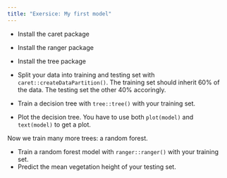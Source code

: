 ```yaml
---
title: "Exersice: My first model"
---
```


* Install the caret package
* Install the ranger package
* Install the tree package


* Split your data into training and testing set with `caret::createDataPartition()`. The training set should inherit 60% of the data. The testing set the other 40% accoringly.
* Train a decision tree with `tree::tree()` with your training set.
* Plot the decision tree. You have to use both `plot(model)` and `text(model)` to get a plot.


Now we train many more trees: a random forest.

* Train a random forest model with `ranger::ranger()` with your training set.
* Predict the mean vegetation height of your testing set.








